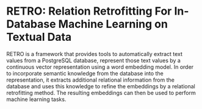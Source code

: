 # RETRO: Relation Retrofitting For In-Database Machine Learning on Textual Data
RETRO is a framework that provides tools to automatically extract text values from a PostgreSQL database, represent those text values by a continuous vector representation using a word embedding model. In order to incorporate semantic knowledge from the database into the representation, it extracts additional relational information from the database and uses this knowledge to refine the embeddings by a relational retrofitting method. The resulting embeddings can then be used to perform machine learning tasks.
